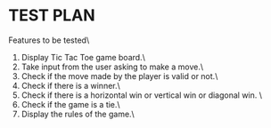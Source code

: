 # TEST PLAN

Features to be tested\
1.	Display Tic Tac Toe game board.\
2.	Take input from the user asking to make a move.\
3.	Check if the move made by the player is valid or not.\
4.	Check if there is a winner.\
5.	Check if there is a horizontal win or vertical win or diagonal win. \
6.	Check if the game is a tie.\ 
7.	Display the rules of the game.\
